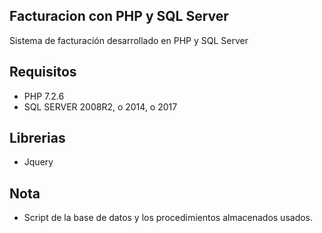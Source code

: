 ## Facturacion con PHP y SQL Server
 Sistema de facturación desarrollado en PHP y SQL Server
 
## Requisitos
 - PHP 7.2.6
 - SQL SERVER 2008R2, o 2014, o 2017

## Librerias
 -  Jquery
 
## Nota
 -  Script de la base de datos y los procedimientos almacenados usados.
